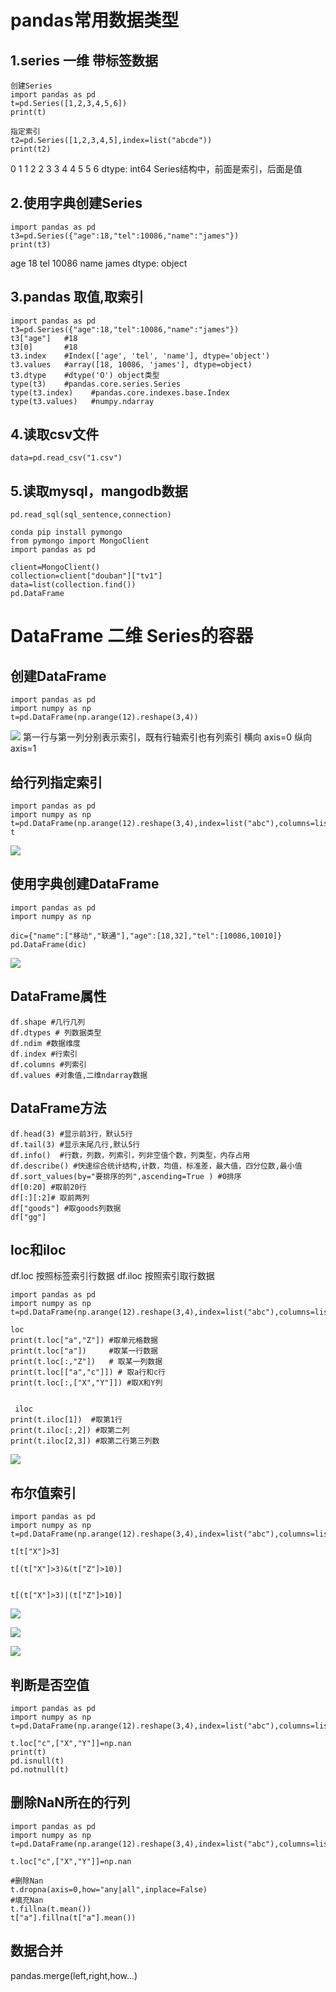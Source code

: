 # pandas常用数据类型

## 1.series 一维 带标签数据
```
创建Series
import pandas as pd
t=pd.Series([1,2,3,4,5,6])
print(t)

指定索引
t2=pd.Series([1,2,3,4,5],index=list("abcde"))
print(t2)
```
0    1
1    2
2    3
3    4
4    5
5    6
dtype: int64
Series结构中，前面是索引，后面是值


## 2.使用字典创建Series
```
import pandas as pd
t3=pd.Series({"age":18,"tel":10086,"name":"james"})
print(t3)
```
age        18
tel     10086
name    james
dtype: object

## 3.pandas 取值,取索引
```
import pandas as pd
t3=pd.Series({"age":18,"tel":10086,"name":"james"})
t3["age"]   #18
t3[0]       #18
t3.index    #Index(['age', 'tel', 'name'], dtype='object')
t3.values   #array([18, 10086, 'james'], dtype=object)
t3.dtype    #dtype('O') object类型
type(t3)    #pandas.core.series.Series
type(t3.index)    #pandas.core.indexes.base.Index
type(t3.values)   #numpy.ndarray
```

## 4.读取csv文件

```
data=pd.read_csv("1.csv") 
```
## 5.读取mysql，mangodb数据
```
pd.read_sql(sql_sentence,connection)

conda pip install pymongo
from pymongo import MongoClient
import pandas as pd

client=MongoClient()
collection=client["douban"]["tv1"]
data=list(collection.find())
pd.DataFrame
```

# DataFrame 二维 Series的容器
## 创建DataFrame
```
import pandas as pd
import numpy as np
t=pd.DataFrame(np.arange(12).reshape(3,4))

```
![](https://github.com/anbylau2130/gitnote/blob/master/python/21.数据分析/images/5c47d918b3fb4100f9000000.png)
第一行与第一列分别表示索引，既有行轴索引也有列索引
横向 axis=0
纵向 axis=1

## 给行列指定索引
```
import pandas as pd
import numpy as np
t=pd.DataFrame(np.arange(12).reshape(3,4),index=list("abc"),columns=list("WXYZ"))
t
```
![](https://github.com/anbylau2130/gitnote/blob/master/python/21.数据分析/images/5c47da24b3fb4100f9000001.png)

## 使用字典创建DataFrame
```
import pandas as pd
import numpy as np

dic={"name":["移动","联通"],"age":[18,32],"tel":[10086,10010]}
pd.DataFrame(dic)
```
![](https://github.com/anbylau2130/gitnote/blob/master/python/21.数据分析/images/5c47db18b3fb4100f9000002.png)

## DataFrame属性
```
df.shape #几行几列
df.dtypes # 列数据类型
df.ndim #数据维度
df.index #行索引
df.columns #列索引
df.values #对象值,二维ndarray数据
```
## DataFrame方法
```
df.head(3) #显示前3行，默认5行
df.tail(3) #显示末尾几行,默认5行
df.info()  #行数，列数，列索引，列非空值个数，列类型，内存占用
df.describe() #快速综合统计结构,计数，均值，标准差，最大值，四分位数,最小值
df.sort_values(by="要排序的列",ascending=True ) #0排序
df[0:20] #取前20行
df[:][:2]# 取前两列
df["goods"] #取goods列数据
df["gg"]
```

## loc和iloc
df.loc 按照标签索引行数据
df.iloc 按照索引取行数据

```
import pandas as pd
import numpy as np
t=pd.DataFrame(np.arange(12).reshape(3,4),index=list("abc"),columns=list("WXYZ"))

loc
print(t.loc["a","Z"]) #取单元格数据
print(t.loc["a"])     #取某一行数据
print(t.loc[:,"Z"])   # 取某一列数据
print(t.loc[["a","c"]]) # 取a行和c行
print(t.loc[:,["X","Y"]]) #取X和Y列


 iloc
print(t.iloc[1])  #取第1行
print(t.iloc[:,2]) #取第二列
print(t.iloc[2,3]) #取第二行第三列数

```
![](https://github.com/anbylau2130/gitnote/blob/master/python/21.数据分析/images/5c4800cfb3fb4100f9000003.png)


## 布尔值索引

```
import pandas as pd
import numpy as np
t=pd.DataFrame(np.arange(12).reshape(3,4),index=list("abc"),columns=list("WXYZ"))

t[t["X"]>3]

t[(t["X"]>3)&(t["Z"]>10)]


t[(t["X"]>3)|(t["Z"]>10)]
```

![](https://github.com/anbylau2130/gitnote/blob/master/python/21.数据分析/images/5c480423b3fb4100f9000004.png)

![](https://github.com/anbylau2130/gitnote/blob/master/python/21.数据分析/images/5c48049eb3fb4100f9000005.png)



![](https://github.com/anbylau2130/gitnote/blob/master/python/21.数据分析/images/5c4804eeb3fb4100f9000007.png)

## 判断是否空值

```
import pandas as pd
import numpy as np
t=pd.DataFrame(np.arange(12).reshape(3,4),index=list("abc"),columns=list("WXYZ"))

t.loc["c",["X","Y"]]=np.nan
print(t)
pd.isnull(t)
pd.notnull(t)

```

## 删除NaN所在的行列
```
import pandas as pd
import numpy as np
t=pd.DataFrame(np.arange(12).reshape(3,4),index=list("abc"),columns=list("WXYZ"))

t.loc["c",["X","Y"]]=np.nan

#删除Nan
t.dropna(axis=0,how="any|all",inplace=False)
#填充Nan
t.fillna(t.mean())
t["a"].fillna(t["a"].mean())
```

## 数据合并

pandas.merge(left,right,how...)